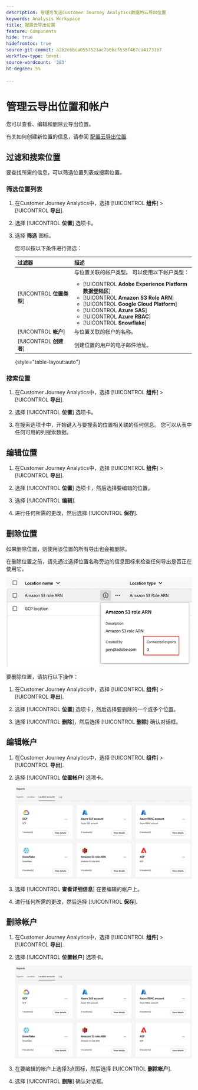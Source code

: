 ```yaml
---
description: 管理可发送Customer Journey Analytics数据的云导出位置
keywords: Analysis Workspace
title: 配置云导出位置
feature: Components
hide: true
hidefromtoc: true
source-git-commit: a2b2c6bca0557521ac7b6bcf635f467ca41731b7
workflow-type: tm+mt
source-wordcount: '383'
ht-degree: 5%

---
```


# 管理云导出位置和帐户

您可以查看、编辑和删除云导出位置。

有关如何创建新位置的信息，请参阅 [配置云导出位置](/help/components/exports/cloud-export-locations.md).

## 过滤和搜索位置

要查找所需的信息，可以筛选位置列表或搜索位置。

### 筛选位置列表

1. 在Customer Journey Analytics中，选择 [!UICONTROL **组件**] > [!UICONTROL **导出**].

1. 选择 [!UICONTROL **位置**] 选项卡。

1. 选择 **筛选** 图标。

   <!-- add screenshot -->

   您可以按以下条件进行筛选：

   | 过滤器 | 描述 |
   |---------|----------|
   | [!UICONTROL **位置类型**]<!--should this be changed to Account type?--> | 与位置关联的帐户类型。 可以使用以下帐户类型： <ul><li>[!UICONTROL **Adobe Experience Platform数据登陆区**]</li><li>[!UICONTROL **Amazon S3 Role ARN**]</li><li>[!UICONTROL **Google Cloud Platform**]</li><li>[!UICONTROL **Azure SAS**]</li><li>[!UICONTROL **Azure RBAC**]</li><li>[!UICONTROL **Snowflake**]</li></ul> |
   | [!UICONTROL **帐户**] | 与位置关联的帐户的名称。 |
   | [!UICONTROL **创建者**] | 创建位置的用户的电子邮件地址。 |

   {style="table-layout:auto"}

### 搜索位置

1. 在Customer Journey Analytics中，选择 [!UICONTROL **组件**] > [!UICONTROL **导出**].

1. 选择 [!UICONTROL **位置**] 选项卡。

1. 在搜索选项卡中，开始键入与要搜索的位置相关联的任何信息。 您可以从表中任何可用的列搜索数据。

## 编辑位置

1. 在Customer Journey Analytics中，选择 [!UICONTROL **组件**] > [!UICONTROL **导出**].

1. 选择 [!UICONTROL **位置**] 选项卡，然后选择要编辑的位置。

   <!-- add screenshot? -->

1. 选择 [!UICONTROL **编辑**].

1. 进行任何所需的更改，然后选择 [!UICONTROL **保存**].

## 删除位置

如果删除位置，则使用该位置的所有导出也会被删除。

在删除位置之前，请先通过选择位置名称旁边的信息图标来检查任何导出是否正在使用它。

![连接的导出](assets/location-connected-exports.png)

要删除位置，请执行以下操作：

1. 在Customer Journey Analytics中，选择 [!UICONTROL **组件**] > [!UICONTROL **导出**].

1. 选择 [!UICONTROL **位置**] 选项卡，然后选择要删除的一个或多个位置。

   <!-- add screenshot? -->

1. 选择 [!UICONTROL **删除**]，然后选择 [!UICONTROL **删除**] 确认对话框。

## 编辑帐户

1. 在Customer Journey Analytics中，选择 [!UICONTROL **组件**] > [!UICONTROL **导出**].

1. 选择 [!UICONTROL **位置帐户**] 选项卡。

   ![帐户页面](assets/account-page.png)

1. 选择 [!UICONTROL **查看详细信息**] 在要编辑的帐户上。

1. 进行任何所需的更改，然后选择 [!UICONTROL **保存**].

## 删除帐户

1. 在Customer Journey Analytics中，选择 [!UICONTROL **组件**] > [!UICONTROL **导出**].

1. 选择 [!UICONTROL **位置帐户**] 选项卡。

   ![帐户页面](assets/account-page.png)

1. 在要编辑的帐户上选择3点图标，然后选择 [!UICONTROL **删除帐户**].

1. 选择 [!UICONTROL **删除**] 确认对话框。
